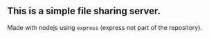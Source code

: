 ## This is a simple file sharing server.
Made with nodejs using `express` (express not part of the repository).
